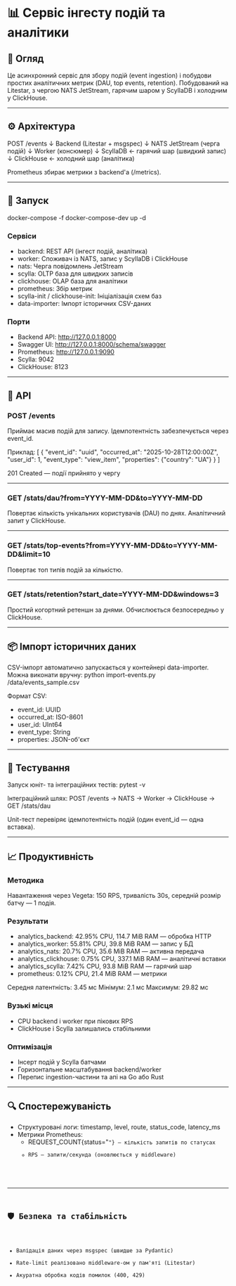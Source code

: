 # 📊 Сервіс інгесту подій та аналітики

## 🧩 Огляд
Це асинхронний сервіс для збору подій (event ingestion) і побудови простих аналітичних метрик (DAU, top events, retention).
Побудований на Litestar, з чергою NATS JetStream, гарячим шаром у ScyllaDB і холодним у ClickHouse.

---

## ⚙️ Архітектура
POST /events
   ↓
Backend (Litestar + msgspec)
   ↓
NATS JetStream (черга подій)
   ↓
Worker (консюмер)
   ↓
ScyllaDB ← гарячий шар (швидкий запис)
   ↓
ClickHouse ← холодний шар (аналітика)

Prometheus збирає метрики з backend'а (/metrics).

---

## 🚀 Запуск
docker-compose -f docker-compose-dev up -d

### Сервіси
- backend: REST API (інгест подій, аналітика)
- worker: Споживач із NATS, запис у ScyllaDB і ClickHouse
- nats: Черга повідомлень JetStream
- scylla: OLTP база для швидких записів
- clickhouse: OLAP база для аналітики
- prometheus: Збір метрик
- scylla-init / clickhouse-init: Ініціалізація схем баз
- data-importer: Імпорт історичних CSV-даних

### Порти
- Backend API: http://127.0.0.1:8000
- Swagger UI: http://127.0.0.1:8000/schema/swagger
- Prometheus: http://127.0.0.1:9090
- Scylla: 9042
- ClickHouse: 8123

---

## 🔌 API

### POST /events
Приймає масив подій для запису.
Ідемпотентність забезпечується через event_id.

Приклад:
[
  {
    "event_id": "uuid",
    "occurred_at": "2025-10-28T12:00:00Z",
    "user_id": 1,
    "event_type": "view_item",
    "properties": {"country": "UA"}
  }
]

201 Created — події прийнято у чергу

---

### GET /stats/dau?from=YYYY-MM-DD&to=YYYY-MM-DD
Повертає кількість унікальних користувачів (DAU) по днях.
Аналітичний запит у ClickHouse.

---

### GET /stats/top-events?from=YYYY-MM-DD&to=YYYY-MM-DD&limit=10
Повертає топ типів подій за кількістю.

---

### GET /stats/retention?start_date=YYYY-MM-DD&windows=3
Простий когортний ретеншн за днями.
Обчислюється безпосередньо у ClickHouse.

---

## 📦 Імпорт історичних даних
CSV-імпорт автоматично запускається у контейнері data-importer.
Можна виконати вручну:
python import-events.py /data/events_sample.csv

Формат CSV:
- event_id: UUID
- occurred_at: ISO-8601
- user_id: UInt64
- event_type: String
- properties: JSON-об'єкт

---

## 🧪 Тестування
Запуск юніт- та інтеграційних тестів:
pytest -v

Інтеграційний шлях:
POST /events → NATS → Worker → ClickHouse → GET /stats/dau

Unit-тест перевіряє ідемпотентність подій (один event_id — одна вставка).

---

## 📈 Продуктивність

### Методика
Навантаження через Vegeta:
150 RPS, тривалість 30s, середній розмір батчу — 1 подія.

### Результати
- analytics_backend: 42.95% CPU, 114.7 MiB RAM — обробка HTTP
- analytics_worker: 55.81% CPU, 39.8 MiB RAM — запис у БД
- analytics_nats: 20.7% CPU, 35.6 MiB RAM — активна передача
- analytics_clickhouse: 0.75% CPU, 337.1 MiB RAM — аналітичні вставки
- analytics_scylla: 7.42% CPU, 93.8 MiB RAM — гарячий шар
- prometheus: 0.12% CPU, 21.4 MiB RAM — метрики

Середня латентність: 3.45 мс
Мінімум: 2.1 мс
Максимум: 29.82 мс

### Вузькі місця
- CPU backend і worker при пікових RPS
- ClickHouse і Scylla залишались стабільними

### Оптимізація
- Інсерт подій у Scylla батчами
- Горизонтальне масштабування backend/worker
- Перепис ingestion-частини та апі на Go або Rust

---

## 🔍 Спостережуваність
- Структуровані логи: timestamp, level, route, status_code, latency_ms
- Метрики Prometheus:
  - REQUEST_COUNT{status="<code>"} — кількість запитів по статусах
  - RPS — запити/секунда (оновлюється у middleware)

---

## 🛡️ Безпека та стабільність
- Валідація даних через msgspec (швидше за Pydantic)
- Rate-limit реалізовано middleware-ом у пам'яті (Litestar)
- Акуратна обробка кодів помилок (400, 429)